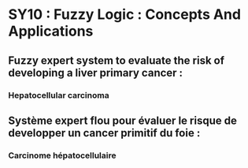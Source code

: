 # SY10 : Fuzzy Logic : Concepts And Applications

## Fuzzy expert system to evaluate the risk of developing a liver primary cancer : 
### Hepatocellular carcinoma

## Système expert flou pour évaluer le risque de developper un cancer primitif du foie : 
### Carcinome hépatocellulaire